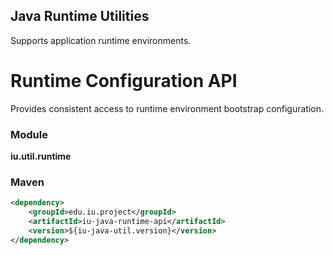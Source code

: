 Java Runtime Utilities
----------------------

Supports application runtime environments.

Runtime Configuration API
=========================

Provides consistent access to runtime environment bootstrap configuration.

### Module
**iu.util.runtime**

### Maven

```xml
<dependency>
	<groupId>edu.iu.project</groupId>
	<artifactId>iu-java-runtime-api</artifactId>
	<version>${iu-java-util.version}</version>
</dependency>

```
